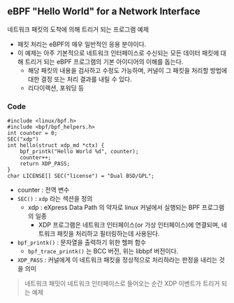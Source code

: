 

## eBPF "Hello World" for a Network Interface
네트워크 패킷의 도착에 의해 트리거 되는 프로그램 예제

- 패킷 처리는 eBPF의 매우 일반적인 응용 분야이다.
- 이 예제는 아주 기본적으로 네트워크 인터페이스로 수신되는 모든 데이터 패킷에 대해 트리거 되는 eBPF 프로그램의 기본 아이디어의 이해를 돕는다.
    - 해당 패킷의 내용을 검사하고 수정도 가능하며, 커널이 그 패킷을 처리할 방법에 대한 결정 또는 처리 결과를 내릴 수 있다.
    - 리다이렉션, 포워딩 등

### Code
```
#include <linux/bpf.h>
#include <bpf/bpf_helpers.h>
int counter = 0;
SEC("xdp")
int hello(struct xdp_md *ctx) {
    bpf_printk("Hello World %d", counter);
    counter++; 
    return XDP_PASS;
}
char LICENSE[] SEC("license") = "Dual BSD/GPL";
```



- counter : 전역 변수
- `SEC()` : `xdp` 라는 섹션을 정의
    - xdp : eXpress Data Path 의 약자로 linux 커널에서 실행되는 BPF 프로그램의 일종
        - XDP 프로그램은 네트워크 인터페이스(or 가상 인터페이스)에 연결되며, 네트워크 패킷을 처리하고 필터링하는데 사용된다.
- `bpf_printk()` : 문자열을 출력하기 위한 헬퍼 함수
    - `bpf_trace_printk()` 는 BCC 버전, 위는 libbpf 버전이다.
- `XDP_PASS` : 커널에게 이 네트워크 패킷을 정상적으로 처리하라는 판정을 내리는 것을 의미

> 네트워크 패밋이 네트워크 인터페이스로 들어오는 순간 XDP 이벤트가 트리거 되는 예제